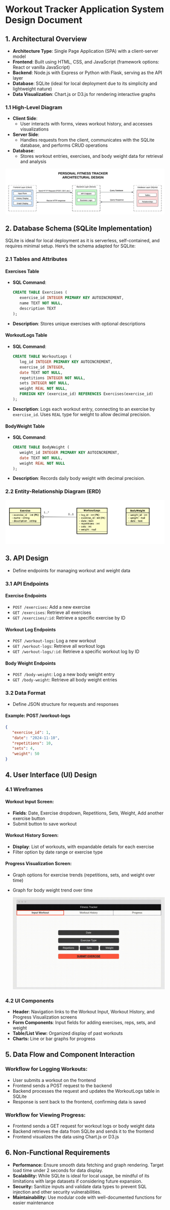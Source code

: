 # **Workout Tracker Application System Design Document**

## 1. **Architectural Overview**
   - **Architecture Type**: Single Page Application (SPA) with a client-server model
   - **Frontend**: Built using HTML, CSS, and JavaScript (framework options: React or vanilla JavaScript)
   - **Backend**: Node.js with Express or Python with Flask, serving as the API layer
   - **Database**: SQLite (ideal for local deployment due to its simplicity and lightweight nature)
   - **Data Visualization**: Chart.js or D3.js for rendering interactive graphs

### 1.1 **High-Level Diagram**
   - **Client Side**:
      - User interacts with forms, views workout history, and accesses visualizations
   - **Server Side**:
      - Handles requests from the client, communicates with the SQLite database, and performs CRUD operations
   - **Database**:
      - Stores workout entries, exercises, and body weight data for retrieval and analysis

   ![Architectural Design](Images/Personal%20Fitness%20Tracker%20Architectural%20Design.jpeg)

## 2. **Database Schema (SQLite Implementation)**

   SQLite is ideal for local deployment as it is serverless, self-contained, and requires minimal setup. Here’s the schema adapted for SQLite:

### 2.1 **Tables and Attributes**

   #### **Exercises Table**
   - **SQL Command**:
     ```sql
     CREATE TABLE Exercises (
        exercise_id INTEGER PRIMARY KEY AUTOINCREMENT,
        name TEXT NOT NULL,
        description TEXT
     );
     ```
   - **Description**: Stores unique exercises with optional descriptions

   #### **WorkoutLogs Table**
   - **SQL Command**:
     ```sql
     CREATE TABLE WorkoutLogs (
        log_id INTEGER PRIMARY KEY AUTOINCREMENT,
        exercise_id INTEGER,
        date TEXT NOT NULL,
        repetitions INTEGER NOT NULL,
        sets INTEGER NOT NULL,
        weight REAL NOT NULL,
        FOREIGN KEY (exercise_id) REFERENCES Exercises(exercise_id)
     );
     ```
   - **Description**: Logs each workout entry, connecting to an exercise by `exercise_id`. Uses `REAL` type for weight to allow decimal precision.

   #### **BodyWeight Table**
   - **SQL Command**:
     ```sql
     CREATE TABLE BodyWeight (
        weight_id INTEGER PRIMARY KEY AUTOINCREMENT,
        date TEXT NOT NULL,
        weight REAL NOT NULL
     );
     ```
   - **Description**: Records daily body weight with decimal precision.

### 2.2 **Entity-Relationship Diagram (ERD)**
   
   ![ERD Diagram](Images/ERD_Diagram.png)
   
## 3. **API Design**
   - Define endpoints for managing workout and weight data

### 3.1 **API Endpoints**

   #### **Exercise Endpoints**
   - `POST /exercises`: Add a new exercise
   - `GET /exercises`: Retrieve all exercises
   - `GET /exercises/:id`: Retrieve a specific exercise by ID

   #### **Workout Log Endpoints**
   - `POST /workout-logs`: Log a new workout
   - `GET /workout-logs`: Retrieve all workout logs
   - `GET /workout-logs/:id`: Retrieve a specific workout log by ID

   #### **Body Weight Endpoints**
   - `POST /body-weight`: Log a new body weight entry
   - `GET /body-weight`: Retrieve all body weight entries

### 3.2 **Data Format**
   - Define JSON structure for requests and responses

   #### **Example: POST /workout-logs**
   ```json
   {
      "exercise_id": 1,
      "date": "2024-11-10",
      "repetitions": 10,
      "sets": 4,
      "weight": 50
   }
   ```

## 4. User Interface (UI) Design
### 4.1 Wireframes

#### Workout Input Screen:

- **Fields**: Date, Exercise dropdown, Repetitions, Sets, Weight, Add another exercise button
- Submit button to save workout
#### Workout History Screen:

- **Display**: List of workouts, with expandable details for each exercise
- Filter option by date range or exercise type
#### Progress Visualization Screen:
- Graph options for exercise trends (repetitions, sets, and weight over time)
- Graph for body weight trend over time

    ![Wireframes](Images/Wireframes.gif)

### 4.2 UI Components

- **Header**: Navigation links to the Workout Input, Workout History, and Progress Visualization screens
- **Form Components**: Input fields for adding exercises, reps, sets, and weight
- **Table/List View:** Organized display of past workouts
- **Charts:** Line or bar graphs for progress

## 5. Data Flow and Component Interaction
### Workflow for Logging Workouts:

- User submits a workout on the frontend
- Frontend sends a POST request to the backend
- Backend processes the request and updates the WorkoutLogs table in SQLite
- Response is sent back to the frontend, confirming data is saved

### Workflow for Viewing Progress:

- Frontend sends a GET request for workout logs or body weight data
- Backend retrieves the data from SQLite and sends it to the frontend
- Frontend visualizes the data using Chart.js or D3.js

## 6. Non-Functional Requirements
- **Performance:** Ensure smooth data fetching and graph rendering. Target load time under 2 seconds for data display.
- **Scalability:** While SQLite is ideal for local usage, be mindful of its limitations with large datasets if considering future expansion.
- **Security:** Sanitize inputs and validate data types to prevent SQL injection and other security vulnerabilities.
- **Maintainability:** Use modular code with well-documented functions for easier maintenance
